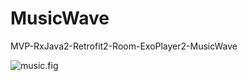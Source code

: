 # MusicWave
MVP-RxJava2-Retrofit2-Room-ExoPlayer2-MusicWave  


![music.fig](https://github.com/FlyMyFish/MusicWave/tree/exo-player/examples/music.gif)
